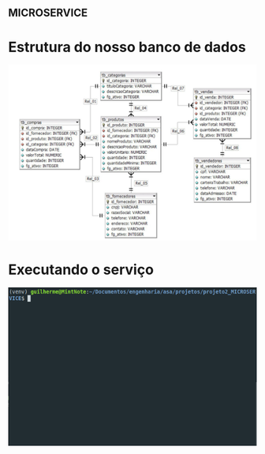 ## MICROSERVICE

# Estrutura do nosso banco de dados
<p align="center">
  <img src="./img/diagrama.jpeg" title="Diagrama DER">
</p>

# Executando o serviço
<p align="center">
    <img src="./img/api.gif" alt="run way terminal">
</p>